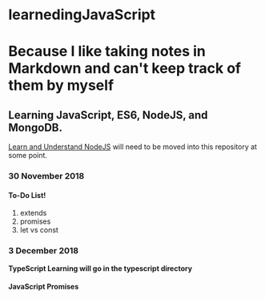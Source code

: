 # learnedingJavaScript
# Because I like taking notes in Markdown and can't keep track of them by myself

## Learning JavaScript, ES6, NodeJS, and MongoDB.

[Learn and Understand NodeJS](https://github.com/cpustejovsky/learnAndUnderstandNodeJS) will need to be moved into this repository at some point.

### 30 November 2018

#### To-Do List!
1) extends
2) promises
4) let vs const

### 3 December 2018
**TypeScript Learning will go in the typescript directory**

#### JavaScript Promises


